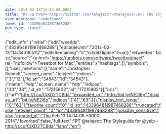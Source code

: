 ```yaml
---
date: 2014-02-13T14:04:08.000Z
title: "RT <a href='http://twitter.com/teleject'>@teleject</a>: The Styleguide for <a href='http://twitter.com/yelp'>@yelp</a> - http://t.co/CiXD2TCBda″"
user_mentions: "undefined"
tweet_id: "433964811987468288"
pub_type: "tweet"
---
```

{"edit_info":{"initial":{"editTweetIds":["433964811987468288"],"editableUntil":"2014-02-13T14:34:08.511Z","editsRemaining":"5","isEditEligible":true}},"retweeted":false,"source":"<a href=\"https://tapbots.com/software/tweetbot/mac\" rel=\"nofollow\">Tweetbot for Mac</a>","entities":{"hashtags":[],"symbols":[],"user_mentions":[{"name":"Christopher Schmitt","screen_name":"teleject","indices":["3","12"],"id_str":"34543","id":"34543"},{"name":"Yelp","screen_name":"Yelp","indices":["33","38"],"id_str":"17215802","id":"17215802"}],"urls":[{"url":"http://t.co/CiXD2TCBda","expanded_url":"http://bit.ly/NE2i6p","display_url":"bit.ly/NE2i6p","indices":["41","63"]}]},"display_text_range":["0","63"],"favorite_count":"0","id_str":"433964811987468288","truncated":false,"retweet_count":"0","id":"433964811987468288","possibly_sensitive":false,"created_at":"Thu Feb 13 14:04:08 +0000 2014","favorited":false,"full_text":"RT @teleject: The Styleguide for @yelp - http://t.co/CiXD2TCBda","lang":"en"}
